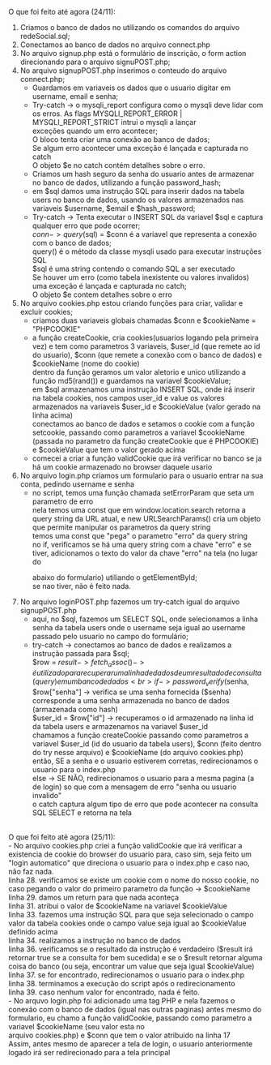 O que foi feito até agora (24/11):
1. Criamos o banco de dados no utilizando os comandos do arquivo redeSocial.sql;<br>
2. Conectamos ao banco de dados no arquivo connect.php<br>
3. No arquivo signup.php está o formulário de inscrição, o form action direcionando para o arquivo signuPOST.php;<br>
4. No arquivo signupPOST.php inserimos o conteudo do arquivo connect.php;<br>
   - Guardamos em variaveis os dados que o usuario digitar em username, email e senha;<br>
   - Try-catch -> o mysqli_report configura como o mysqli deve lidar com os erros. As flags MYSQLI_REPORT_ERROR | MYSQLI_REPORT_STRICT intrui o mysqli a lançar<br> exceções quando um erro acontecer;<br>
     O bloco tenta criar uma conexão ao banco de dados;<br>
     Se algum erro acontecer uma exceção é lançada e capturada no catch<br>
     O objeto $e no catch contém detalhes sobre o erro.<br>
   - Criamos um hash seguro da senha do usuario antes de armazenar no banco de dados, utilizando a função password_hash;<br>
   - em $sql damos uma instrução SQL para inserir dados na tabela users no banco de dados, usando os valores armazenados nas variaveis $username, $email e $hash_password;<br>
   - Try-catch -> Tenta executar o INSERT SQL da variavel $sql e captura qualquer erro que pode ocorrer;<br>
     $conn->query($sql) = $conn é a variavel que representa a conexão com o banco de dados;<br>
       query() é o método da classe mysqli usado para executar instruções SQL<br>
       $sql é uma string contendo o comando SQL a ser executado<br>
     Se houver um erro (como tabela inexistente ou valores invalidos) uma exceção é lançada e capturada no catch;<br>
     O objeto $e contem detalhes sobre o erro<br>
5. No arquivo cookies.php estou criando funções para criar, validar e excluir cookies;<br>
   - criamos duas variaveis globais chamadas $conn e $cookieName = "PHPCOOKIE"<br>
   - a função createCookie, cria cookies(usuarios logando pela primeira vez) e tem como parametros 3 variaveis, $user_id (que remete ao id do usuario), $conn (que remete a conexão com o banco de dados) e $cookieName (nome do cookie)<br>
     dentro da função geramos um valor aletorio e unico utilizando a função md5(rand()) e guardamos na variavel $cookieValue;<br>
     em $sql armazenamos uma instrução INSERT SQL, onde irá inserir na tabela cookies, nos campos user_id e value os valores armazenados na variaveis $user_id e $cookieValue (valor gerado na linha acima)<br>
     conectamos ao banco de dados e setamos o cookie com a função setcookie, passando como parametros a variavel $cookieName (passada no parametro da função createCookie que é PHPCOOKIE) e $cookieValue que tem o valor gerado acima<br>
   - comecei a criar a função validCookie que irá verificar no banco se ja há um cookie armazenado no browser daquele usario<br>
6. No arquivo login.php criamos um formulario para o usuario entrar na sua conta, pedindo username e senha<br>
   - no script, temos uma função chamada setErrorParam que seta um parametro de erro<br>
     nela temos uma const que em window.location.search retorna a query string da URL atual, e new URLSearchParams() cria um objeto que permite manipular os parametros da query string<br>
     temos uma const que "pega" o parametro "erro" da query string<br>
     no if, verificamos se há uma query string com a chave "erro" e se tiver, adicionamos o texto do valor da chave "erro" na tela (no lugar do <p id="error"> abaixo do formulario) utiliando o getElementById;<br>
     se nao tiver, não é feito nada.<br>
7. No arquivo loginPOST.php fazemos um try-catch igual do arquivo signupPOST.php<br>
   - aqui, no $sql, fazemos um SELECT SQL, onde selecionamos a linha senha da tabela users onde o username seja igual ao username passado pelo usuario no campo do formulário;<br>
   - try-catch -> conectamos ao banco de dados e realizamos a instrução passada para $sql;<br>
       $row = $result->fetch_assoc() -> é utilizado para recuperar uma linha de dados de um resultado de consulta (query) em um banco de dados<br>
         if -> password_verify($senha, $row["senha"] -> verifica se uma senha fornecida ($senha) corresponde a uma senha armazenada no banco de dados (armazenada como hash)<br>
           $user_id = $row["id"] -> recuperamos o id armazenado na linha id da tabela users e armazenamos na variavel $user_id<br>
           chamamos a função createCookie passando como parametros a variavel $user_id (id do usuario da tabela users), $conn (feito dentro do try nesse arquivo) e $cookieName (do arquivo cookies.php)<br>
           então, SE a senha e o usuario estiverem corretas, redirecionamos o usuario para o index.php<br>
         else -> SE NÃO, redirecionamos o usuario para a mesma pagina (a de login) so que com a mensagem de erro "senha ou usuario invalido"<br>
       o catch captura algum tipo de erro que pode acontecer na consulta SQL SELECT e retorna na tela<br>
<br>
O que foi feito até agora (25/11):<br>
- No arquivo cookies.php criei a função validCookie que irá verificar a existencia de cookie do browser do usuario para, caso sim, seja feito um "login automatico" que direciona o usuario para o index.php e caso nao, não faz nada.<br>
  linha 28. verificamos se existe um cookie com o nome do nosso cookie, no caso pegando o valor do primeiro parametro da função -> $cookieName<br>
  linha 29. damos um return para que nada aconteça<br>
  linha 31. atribui o valor de $cookieName na variavel $cookieValue<br>
  linha 33. fazemos uma instrução SQL para que seja selecionado o campo valor da tabela cookies onde o campo value seja igual ao $cookieValue definido acima<br>
  linha 34. realizamos a instrução no banco de dados<br>
  linha 36. verificamos se o resultado da instrução é verdadeiro ($result irá retornar true se a consulta for bem sucedida) e se o $result retornar alguma coisa do banco (ou seja, encontrar um value que seja igual $cookieValue)<br>
  linha 37. se for encontrado, redirecionamos o usuario para o index.php<br>
  linha 38. terminamos a execução do script após o redirecionamento<br>
  linha 39. caso nenhum valor for encontrado, nada é feito.<br>
- No arquvo login.php foi adicionado uma tag PHP e nela fazemos o conexão com o banco de dados (igual nas outras paginas)
  antes mesmo do formulario, eu chamo a função validCookie, passando como parametro a variavel $cookieName (seu valor esta no <br>arquivo cookies.php) e $conn que tem o valor atribuido na linha 17<br>
  Assim, antes mesmo de aparecer a tela de login, o usuario anteriormente logado irá ser redirecionado para a tela principal<br>
  
